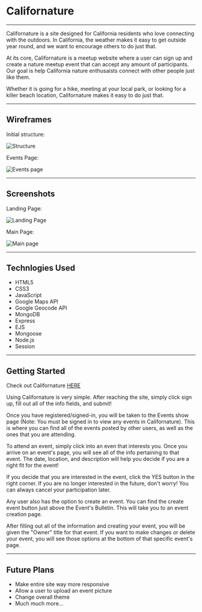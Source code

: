 # Californature
___

Californature is a site designed for California residents who love connecting with the outdoors. In California, the weather makes it easy to get outside year round, and we want to encourage others to do just that.

At its core, Californature is a meetup website where a user can sign up and create a nature meetup event that can accept any amount of participants. Our goal is help California nature enthusaists connect with other people just like them. 

Whether it is going for a hike, meeting at your local park, or looking for a killer beach location, Californature makes it easy to do just that. 

___

## Wireframes 

Initial structure:

![Structure](https://i.imgur.com/CET3Apu.jpg)

Events Page:

![Events page](https://i.imgur.com/jDXu9St.jpg)

___

## Screenshots

Landing Page:

![Landing Page](https://i.imgur.com/wX2AGQA.jpg)

Main Page: 

![Main page](https://i.imgur.com/wflp4ev.jpg)

___

## Technlogies Used 

* HTML5
* CSS3
* JavaScript
* Google Maps API
* Google Geocode API
* MongoDB
* Express
* EJS
* Mongoose
* Node.js
* Session

___

## Getting Started

Check out Californature [HERE](https://californature.herokuapp.com/)

Using Californature is very simple. After reaching the site, simply click sign up, fill out all of the info fields, and submit!  

Once you have registered/signed-in, you will be taken to the Events show page (Note: You must be signed in to view any events in Californature). This is where you can find all of the events posted by other users, as well as the ones that you are attending. 

To attend an event, simply click into an even that interests you. Once you arrive on an event's page, you will see all of the info pertaining to that event. The date, location, and description will help you decide if you are a right fit for the event! 

If you decide that you are interested in the event, click the YES button in the right corner. If you are no longer interested in the future, don't worry! You can always cancel your participation later. 

Any user also has the option to create an event. You can find the create event button just above the Event's Bulletin. This will take you to an event creation page. 

After filling out all of the information and creating your event, you will be given the "Owner" title for that event. If you want to make changes or delete your event, you will see those options at the bottom of that specific event's page. 

___

## Future Plans 

* Make entire site way more responsive 
* Allow a user to upload an event picture
* Change overall theme 
* Much much more...




